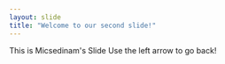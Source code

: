 ```yaml
---
layout: slide
title: "Welcome to our second slide!"
---
```

This is Micsedinam's Slide
Use the left arrow to go back!
